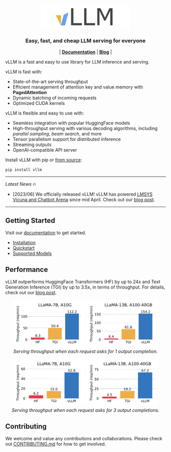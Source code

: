<p align="center">
  <picture>
    <source media="(prefers-color-scheme: dark)" srcset="./docs/source/assets/logos/vllm-logo-text-dark.png">
    <img alt="vLLM" src="./docs/source/assets/logos/vllm-logo-text-light.png" width=55%>
  </picture>
</p>

<h3 align="center">
Easy, fast, and cheap LLM serving for everyone
</h3>

<p align="center">
| <a href="https://llm-serving-cacheflow.readthedocs-hosted.com/_/sharing/Cyo52MQgyoAWRQ79XA4iA2k8euwzzmjY?next=/en/latest/"><b>Documentation</b></a> | <a href=""><b>Blog</b></a> |

</p>

vLLM is a fast and easy to use library for LLM inference and serving.

vLLM is fast with:

- State-of-the-art serving throughput
- Efficient management of attention key and value memory with **PagedAttention**
- Dynamic batching of incoming requests
- Optimized CUDA kernels

vLLM is flexible and easy to use with:

- Seamless integration with popular HuggingFace models
- High-throughput serving with various decoding algorithms, including *parallel sampling*, *beam search*, and more
- Tensor parallelism support for distributed inference
- Streaming outputs
- OpenAI-compatible API server

Install vLLM with pip or [from source](https://llm-serving-cacheflow.readthedocs-hosted.com/en/latest/getting_started/installation.html#build-from-source):

```bash
pip install vllm
```
---

*Latest News* 🔥

- [2023/06] We officially released vLLM! vLLM has powered [LMSYS Vicuna and Chatbot Arena](https://chat.lmsys.org) since mid April. Check out our [blog post]().

---


## Getting Started

Visit our [documentation](https://llm-serving-cacheflow.readthedocs-hosted.com/_/sharing/Cyo52MQgyoAWRQ79XA4iA2k8euwzzmjY?next=/en/latest/) to get started.
- [Installation](https://llm-serving-cacheflow.readthedocs-hosted.com/_/sharing/Cyo52MQgyoAWRQ79XA4iA2k8euwzzmjY?next=/en/latest/getting_started/installation.html)
- [Quickstart](https://llm-serving-cacheflow.readthedocs-hosted.com/_/sharing/Cyo52MQgyoAWRQ79XA4iA2k8euwzzmjY?next=/en/latest/getting_started/quickstart.html)
- [Supported Models](https://llm-serving-cacheflow.readthedocs-hosted.com/_/sharing/Cyo52MQgyoAWRQ79XA4iA2k8euwzzmjY?next=/en/latest/models/supported_models.html)

## Performance

vLLM outperforms HuggingFace Transformers (HF) by up to 24x and Text Generation Inference (TGI) by up to 3.5x, in terms of throughput.
For details, check out our [blog post]().

<p align="center">
  <img src="./docs/source/assets/figures/perf_a10g_n1.png" width="45%">
  <img src="./docs/source/assets/figures/perf_a100_n1.png" width="45%">
  <br>
  <em> Serving throughput when each request asks for 1 output completion. </em>
</p>

<p align="center">
  <img src="./docs/source/assets/figures/perf_a10g_n3.png" width="45%">
  <img src="./docs/source/assets/figures/perf_a100_n3.png" width="45%">
  <br>
  <em> Serving throughput when each request asks for 3 output completions. </em>
</p>

## Contributing

We welcome and value any contributions and collaborations.
Please check out [CONTRIBUTING.md](./CONTRIBUTING.md) for how to get involved.

